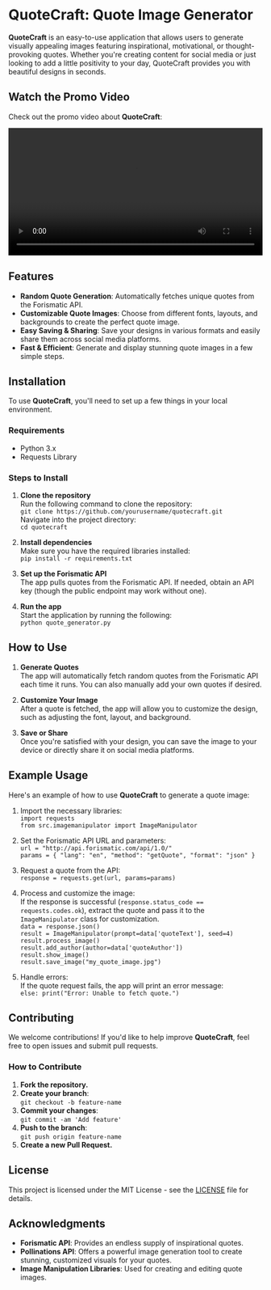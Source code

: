 # QuoteCraft: Quote Image Generator

**QuoteCraft** is an easy-to-use application that allows users to generate visually appealing images featuring inspirational, motivational, or thought-provoking quotes. Whether you're creating content for social media or just looking to add a little positivity to your day, QuoteCraft provides you with beautiful designs in seconds.

## Watch the Promo Video

Check out the promo video about **QuoteCraft**:

<video width="100%" controls>
  <source src="./assets/Promo.mp4" type="video/mp4">
  Your browser does not support the video tag.
</video>

## Features

- **Random Quote Generation**: Automatically fetches unique quotes from the Forismatic API.
- **Customizable Quote Images**: Choose from different fonts, layouts, and backgrounds to create the perfect quote image.
- **Easy Saving & Sharing**: Save your designs in various formats and easily share them across social media platforms.
- **Fast & Efficient**: Generate and display stunning quote images in a few simple steps.

## Installation

To use **QuoteCraft**, you'll need to set up a few things in your local environment.

### Requirements

- Python 3.x
- Requests Library

### Steps to Install

1. **Clone the repository**  
   Run the following command to clone the repository:  
   `git clone https://github.com/yourusername/quotecraft.git`  
   Navigate into the project directory:  
   `cd quotecraft`

2. **Install dependencies**  
   Make sure you have the required libraries installed:  
   `pip install -r requirements.txt`

3. **Set up the Forismatic API**  
   The app pulls quotes from the Forismatic API. If needed, obtain an API key (though the public endpoint may work without one).

4. **Run the app**  
   Start the application by running the following:  
   `python quote_generator.py`

## How to Use

1. **Generate Quotes**  
   The app will automatically fetch random quotes from the Forismatic API each time it runs. You can also manually add your own quotes if desired.

2. **Customize Your Image**  
   After a quote is fetched, the app will allow you to customize the design, such as adjusting the font, layout, and background.

3. **Save or Share**  
   Once you're satisfied with your design, you can save the image to your device or directly share it on social media platforms.

## Example Usage

Here's an example of how to use **QuoteCraft** to generate a quote image:

1. Import the necessary libraries:  
   `import requests`  
   `from src.imagemanipulator import ImageManipulator`

2. Set the Forismatic API URL and parameters:  
   `url = "http://api.forismatic.com/api/1.0/"`  
   `params = { "lang": "en", "method": "getQuote", "format": "json" }`

3. Request a quote from the API:  
   `response = requests.get(url, params=params)`

4. Process and customize the image:  
   If the response is successful (`response.status_code == requests.codes.ok`), extract the quote and pass it to the `ImageManipulator` class for customization.  
   `data = response.json()`  
   `result = ImageManipulator(prompt=data['quoteText'], seed=4)`  
   `result.process_image()`  
   `result.add_author(author=data['quoteAuthor'])`  
   `result.show_image()`  
   `result.save_image("my_quote_image.jpg")`

5. Handle errors:  
   If the quote request fails, the app will print an error message:  
   `else: print("Error: Unable to fetch quote.")`

## Contributing

We welcome contributions! If you'd like to help improve **QuoteCraft**, feel free to open issues and submit pull requests.

### How to Contribute

1. **Fork the repository.**
2. **Create your branch**:  
   `git checkout -b feature-name`
3. **Commit your changes**:  
   `git commit -am 'Add feature'`
4. **Push to the branch**:  
   `git push origin feature-name`
5. **Create a new Pull Request.**

## License

This project is licensed under the MIT License - see the [LICENSE](LICENSE) file for details.

## Acknowledgments

- **Forismatic API**: Provides an endless supply of inspirational quotes.
- **Pollinations API**: Offers a powerful image generation tool to create stunning, customized visuals for your quotes.
- **Image Manipulation Libraries**: Used for creating and editing quote images.
